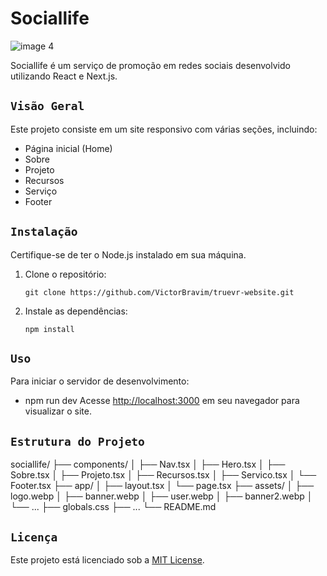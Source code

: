 # Sociallife

![image 4](https://github.com/VictorBravim/Sociallife/assets/122113588/4547d4b1-2369-4c92-ace1-33a0cc313838)

Sociallife é um serviço de promoção em redes sociais desenvolvido utilizando React e Next.js.

## <code>Visão Geral</code>

Este projeto consiste em um site responsivo com várias seções, incluindo:

- Página inicial (Home)
- Sobre
- Projeto
- Recursos
- Serviço
- Footer

## <code>Instalação</code>

Certifique-se de ter o Node.js instalado em sua máquina.

1. Clone o repositório:
   
   ```
   git clone https://github.com/VictorBravim/truevr-website.git
   ```
2. Instale as dependências:
   
   ```
   npm install
   ```
   
## <code>Uso</code>

Para iniciar o servidor de desenvolvimento:

- npm run dev
Acesse [http://localhost:3000](http://localhost:3000) em seu navegador para visualizar o site.

## <code>Estrutura do Projeto</code>

sociallife/
├── components/
│ ├── Nav.tsx
│ ├── Hero.tsx
│ ├── Sobre.tsx
│ ├── Projeto.tsx
│ ├── Recursos.tsx
│ ├── Servico.tsx
│ └── Footer.tsx
├── app/
│ ├── layout.tsx
│ └── page.tsx
├── assets/
│ ├── logo.webp
│ ├── banner.webp
│ ├── user.webp
│ ├── banner2.webp
│ └── ...
├── globals.css
├── ...
└── README.md

## <code>Licença</code>

Este projeto está licenciado sob a [MIT License](LICENSE).



